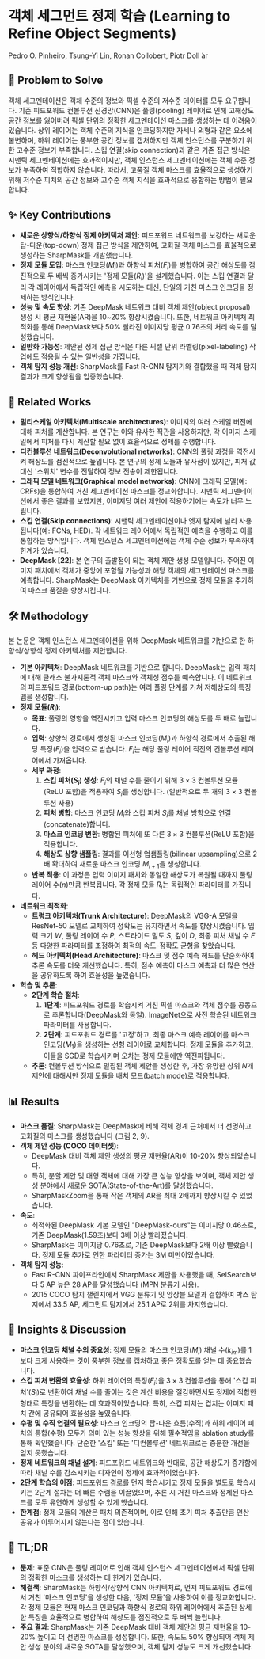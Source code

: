 # 객체 세그먼트 정제 학습 (Learning to Refine Object Segments)

Pedro O. Pinheiro, Tsung-Yi Lin, Ronan Collobert, Piotr Doll ́ar

## 🧩 Problem to Solve

객체 세그멘테이션은 객체 수준의 정보와 픽셀 수준의 저수준 데이터를 모두 요구합니다. 기존 피드포워드 컨볼루션 신경망(CNN)은 풀링(pooling) 레이어로 인해 고해상도 공간 정보를 잃어버려 픽셀 단위의 정확한 세그멘테이션 마스크를 생성하는 데 어려움이 있습니다. 상위 레이어는 객체 수준의 지식을 인코딩하지만 자세나 외형과 같은 요소에 불변하며, 하위 레이어는 풍부한 공간 정보를 캡처하지만 객체 인스턴스를 구분하기 위한 고수준 정보가 부족합니다. 스킵 연결(skip connection)과 같은 기존 접근 방식은 시맨틱 세그멘테이션에는 효과적이지만, 객체 인스턴스 세그멘테이션에는 객체 수준 정보가 부족하여 적합하지 않습니다. 따라서, 고품질 객체 마스크를 효율적으로 생성하기 위해 저수준 피처의 공간 정보와 고수준 객체 지식을 효과적으로 융합하는 방법이 필요합니다.

## ✨ Key Contributions

- **새로운 상향식/하향식 정제 아키텍처 제안**: 피드포워드 네트워크를 보강하는 새로운 탑-다운(top-down) 정제 접근 방식을 제안하여, 고화질 객체 마스크를 효율적으로 생성하는 SharpMask를 개발했습니다.
- **정제 모듈 도입**: 마스크 인코딩($M_i$)과 하향식 피처($F_i$)를 병합하여 공간 해상도를 점진적으로 두 배씩 증가시키는 '정제 모듈($R_i$)'을 설계했습니다. 이는 스킵 연결과 달리 각 레이어에서 독립적인 예측을 시도하는 대신, 단일의 거친 마스크 인코딩을 정제하는 방식입니다.
- **성능 및 속도 향상**: 기존 DeepMask 네트워크 대비 객체 제안(object proposal) 생성 시 평균 재현율(AR)을 10~20% 향상시켰습니다. 또한, 네트워크 아키텍처 최적화를 통해 DeepMask보다 50% 빨라진 이미지당 평균 0.76초의 처리 속도를 달성했습니다.
- **일반화 가능성**: 제안된 정제 접근 방식은 다른 픽셀 단위 라벨링(pixel-labeling) 작업에도 적용될 수 있는 일반성을 가집니다.
- **객체 탐지 성능 개선**: SharpMask를 Fast R-CNN 탐지기와 결합했을 때 객체 탐지 결과가 크게 향상됨을 입증했습니다.

## 📎 Related Works

- **멀티스케일 아키텍처(Multiscale architectures)**: 이미지의 여러 스케일 버전에 대해 피처를 계산합니다. 본 연구는 이와 유사한 직관을 사용하지만, 각 이미지 스케일에서 피처를 다시 계산할 필요 없이 효율적으로 정제를 수행합니다.
- **디컨볼루션 네트워크(Deconvolutional networks)**: CNN의 풀링 과정을 역전시켜 해상도를 점진적으로 높입니다. 본 연구의 정제 모듈과 유사점이 있지만, 피처 값 대신 '스위치' 변수를 전달하여 정보 전송이 제한됩니다.
- **그래픽 모델 네트워크(Graphical model networks)**: CNN에 그래픽 모델(예: CRFs)을 통합하여 거친 세그멘테이션 마스크를 정교화합니다. 시맨틱 세그멘테이션에서 좋은 결과를 보였지만, 이미지당 여러 제안에 적용하기에는 속도가 너무 느립니다.
- **스킵 연결(Skip connections)**: 시맨틱 세그멘테이션이나 엣지 탐지에 널리 사용됩니다(예: FCNs, HED). 각 네트워크 레이어에서 독립적인 예측을 수행하고 이를 통합하는 방식입니다. 객체 인스턴스 세그멘테이션에는 객체 수준 정보가 부족하여 한계가 있습니다.
- **DeepMask [22]**: 본 연구의 출발점이 되는 객체 제안 생성 모델입니다. 주어진 이미지 패치에서 객체가 중앙에 포함될 가능성과 해당 객체의 세그멘테이션 마스크를 예측합니다. SharpMask는 DeepMask 아키텍처를 기반으로 정제 모듈을 추가하여 마스크 품질을 향상시킵니다.

## 🛠️ Methodology

본 논문은 객체 인스턴스 세그멘테이션을 위해 DeepMask 네트워크를 기반으로 한 하향식/상향식 정제 아키텍처를 제안합니다.

- **기본 아키텍처**: DeepMask 네트워크를 기반으로 합니다. DeepMask는 입력 패치에 대해 클래스 불가지론적 객체 마스크와 객체성 점수를 예측합니다. 이 네트워크의 피드포워드 경로(bottom-up path)는 여러 풀링 단계를 거쳐 저해상도의 특징 맵을 생성합니다.
- **정제 모듈($R_i$)**:
  - **목표**: 풀링의 영향을 역전시키고 입력 마스크 인코딩의 해상도를 두 배로 늘립니다.
  - **입력**: 상향식 경로에서 생성된 마스크 인코딩($M_i$)과 하향식 경로에서 추출된 해당 특징($F_i$)을 입력으로 받습니다. $F_i$는 해당 풀링 레이어 직전의 컨볼루션 레이어에서 가져옵니다.
  - **세부 과정**:
    1. **스킵 피처($S_i$) 생성**: $F_i$의 채널 수를 줄이기 위해 $3 \times 3$ 컨볼루션 모듈(ReLU 포함)을 적용하여 $S_i$를 생성합니다. (일반적으로 두 개의 $3 \times 3$ 컨볼루션 사용)
    2. **피처 병합**: 마스크 인코딩 $M_i$와 스킵 피처 $S_i$를 채널 방향으로 연결(concatenate)합니다.
    3. **마스크 인코딩 변환**: 병합된 피처에 또 다른 $3 \times 3$ 컨볼루션(ReLU 포함)을 적용합니다.
    4. **해상도 상향 샘플링**: 결과를 이선형 업샘플링(bilinear upsampling)으로 2배 확대하여 새로운 마스크 인코딩 $M_{i+1}$을 생성합니다.
  - **반복 적용**: 이 과정은 입력 이미지 패치와 동일한 해상도가 복원될 때까지 풀링 레이어 수($n$)만큼 반복됩니다. 각 정제 모듈 $R_i$는 독립적인 파라미터를 가집니다.
- **네트워크 최적화**:
  - **트렁크 아키텍처(Trunk Architecture)**: DeepMask의 VGG-A 모델을 ResNet-50 모델로 교체하여 정확도는 유지하면서 속도를 향상시켰습니다. 입력 크기 $W$, 풀링 레이어 수 $P$, 스트라이드 밀도 $S$, 깊이 $D$, 최종 피처 채널 수 $F$ 등 다양한 파라미터를 조정하여 최적의 속도-정확도 균형을 찾았습니다.
  - **헤드 아키텍처(Head Architecture)**: 마스크 및 점수 예측 헤드를 단순화하여 추론 속도를 더욱 개선했습니다. 특히, 점수 예측이 마스크 예측과 더 많은 연산을 공유하도록 하여 효율성을 높였습니다.
- **학습 및 추론**:
  - **2단계 학습 절차**:
    1. **1단계**: 피드포워드 경로를 학습시켜 거친 픽셀 마스크와 객체 점수를 공동으로 추론합니다(DeepMask와 동일). ImageNet으로 사전 학습된 네트워크 파라미터를 사용합니다.
    2. **2단계**: 피드포워드 경로를 '고정'하고, 최종 마스크 예측 레이어를 마스크 인코딩($M_1$)을 생성하는 선형 레이어로 교체합니다. 정제 모듈을 추가하고, 이들을 SGD로 학습시키며 오차는 정제 모듈에만 역전파됩니다.
  - **추론**: 컨볼루션 방식으로 밀집된 객체 제안을 생성한 후, 가장 유망한 상위 $N$개 제안에 대해서만 정제 모듈을 배치 모드(batch mode)로 적용합니다.

## 📊 Results

- **마스크 품질**: SharpMask는 DeepMask에 비해 객체 경계 근처에서 더 선명하고 고화질의 마스크를 생성했습니다 (그림 2, 9).
- **객체 제안 성능 (COCO 데이터셋)**:
  - DeepMask 대비 객체 제안 생성의 평균 재현율(AR)이 10-20% 향상되었습니다.
  - 특히, 분할 제안 및 대형 객체에 대해 가장 큰 성능 향상을 보이며, 객체 제안 생성 분야에서 새로운 SOTA(State-of-the-Art)를 달성했습니다.
  - SharpMaskZoom을 통해 작은 객체의 AR을 최대 2배까지 향상시킬 수 있었습니다.
- **속도**:
  - 최적화된 DeepMask 기본 모델인 "DeepMask-ours"는 이미지당 0.46초로, 기존 DeepMask(1.59초)보다 3배 이상 빨라졌습니다.
  - SharpMask는 이미지당 0.76초로, 기존 DeepMask보다 2배 이상 빨랐습니다. 정제 모듈 추가로 인한 파라미터 증가는 3M 미만이었습니다.
- **객체 탐지 성능**:
  - Fast R-CNN 파이프라인에서 SharpMask 제안을 사용했을 때, SelSearch보다 5 AP 높은 28 AP를 달성했습니다 (MPN 분류기 사용).
  - 2015 COCO 탐지 챌린지에서 VGG 분류기 및 앙상블 모델과 결합하여 박스 탐지에서 33.5 AP, 세그먼트 탐지에서 25.1 AP로 2위를 차지했습니다.

## 🧠 Insights & Discussion

- **마스크 인코딩 채널 수의 중요성**: 정제 모듈의 마스크 인코딩($M_i$) 채널 수($k_i{_m}$)를 1보다 크게 사용하는 것이 풍부한 정보를 캡처하고 좋은 정확도를 얻는 데 중요했습니다.
- **스킵 피처 변환의 효율성**: 하위 레이어의 특징($F_i$)을 $3 \times 3$ 컨볼루션을 통해 '스킵 피처'($S_i$)로 변환하여 채널 수를 줄이는 것은 계산 비용을 절감하면서도 정제에 적합한 형태로 특징을 변환하는 데 효과적이었습니다. 특히, 스킵 피처는 겹치는 이미지 패치 간에 공유되어 효율성을 높였습니다.
- **수평 및 수직 연결의 필요성**: 마스크 인코딩의 탑-다운 흐름(수직)과 하위 레이어 피처의 통합(수평) 모두가 의미 있는 성능 향상을 위해 필수적임을 ablation study를 통해 확인했습니다. 단순한 '스킵' 또는 '디컨볼루션' 네트워크로는 충분한 개선을 얻지 못했습니다.
- **정제 네트워크의 채널 설계**: 피드포워드 네트워크와 반대로, 공간 해상도가 증가함에 따라 채널 수를 감소시키는 디자인이 정제에 효과적이었습니다.
- **2단계 학습의 이점**: 피드포워드 경로를 먼저 학습시키고 정제 모듈을 별도로 학습시키는 2단계 절차는 더 빠른 수렴을 이끌었으며, 추론 시 거친 마스크와 정제된 마스크를 모두 유연하게 생성할 수 있게 했습니다.
- **한계점**: 정제 모듈의 계산은 패치 의존적이며, 이로 인해 초기 피처 추출만큼 연산 공유가 이루어지지 않는다는 점이 있습니다.

## 📌 TL;DR

- **문제**: 표준 CNN은 풀링 레이어로 인해 객체 인스턴스 세그멘테이션에서 픽셀 단위의 정확한 마스크를 생성하는 데 한계가 있습니다.
- **해결책**: SharpMask는 하향식/상향식 CNN 아키텍처로, 먼저 피드포워드 경로에서 거친 '마스크 인코딩'을 생성한 다음, '정제 모듈'을 사용하여 이를 정교화합니다. 각 정제 모듈은 현재 마스크 인코딩과 하향식 경로의 하위 레이어에서 추출된 상세한 특징을 효율적으로 병합하여 해상도를 점진적으로 두 배씩 늘립니다.
- **주요 결과**: SharpMask는 기존 DeepMask 대비 객체 제안의 평균 재현율을 10-20% 높이고 더 선명한 마스크를 생성합니다. 또한, 속도도 50% 향상되어 객체 제안 생성 분야의 새로운 SOTA를 달성했으며, 객체 탐지 성능도 크게 개선했습니다.
